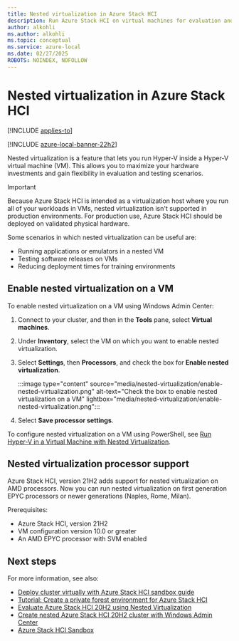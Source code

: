 ```yaml
---
title: Nested virtualization in Azure Stack HCI
description: Run Azure Stack HCI on virtual machines for evaluation and testing.
author: alkohli
ms.author: alkohli
ms.topic: conceptual
ms.service: azure-local
ms.date: 02/27/2025
ROBOTS: NOINDEX, NOFOLLOW
---
```


# Nested virtualization in Azure Stack HCI

[!INCLUDE [applies-to](../includes/hci-applies-to-22h2.md)]

[!INCLUDE [azure-local-banner-22h2](../includes/azure-local-banner-22h2.md)]

Nested virtualization is a feature that lets you run Hyper-V inside a Hyper-V virtual machine (VM). This allows you to maximize your hardware investments and gain flexibility in evaluation and testing scenarios.

   > [!IMPORTANT]
   > Because Azure Stack HCI is intended as a virtualization host where you run all of your workloads in VMs, nested virtualization isn't supported in production environments. For production use, Azure Stack HCI should be deployed on validated physical hardware.

Some scenarios in which nested virtualization can be useful are:

- Running applications or emulators in a nested VM
- Testing software releases on VMs
- Reducing deployment times for training environments

## Enable nested virtualization on a VM

To enable nested virtualization on a VM using Windows Admin Center:

1. Connect to your cluster, and then in the **Tools** pane, select **Virtual machines**.
2. Under **Inventory**, select the VM on which you want to enable nested virtualization.
3. Select **Settings**, then **Processors**, and check the box for **Enable nested virtualization**.

   :::image type="content" source="media/nested-virtualization/enable-nested-virtualization.png" alt-text="Check the box to enable nested virtualization on a VM" lightbox="media/nested-virtualization/enable-nested-virtualization.png":::

4. Select **Save processor settings**.

To configure nested virtualization on a VM using PowerShell, see [Run Hyper-V in a Virtual Machine with Nested Virtualization](/virtualization/hyper-v-on-windows/user-guide/nested-virtualization).

## Nested virtualization processor support

Azure Stack HCI, version 21H2 adds support for nested virtualization on AMD processors. Now you can run nested virtualization on first generation EPYC processors or newer generations (Naples, Rome, Milan).

Prerequisites:

- Azure Stack HCI, version 21H2
- VM configuration version 10.0 or greater
- An AMD EPYC processor with SVM enabled

## Next steps

For more information, see also:

- [Deploy cluster virtually with Azure Stack HCI sandbox guide](https://github.com/microsoft/AzStackHCISandbox/blob/main/README.md)
- [Tutorial: Create a private forest environment for Azure Stack HCI](../deploy/tutorial-private-forest.md)
- [Evaluate Azure Stack HCI 20H2 using Nested Virtualization](https://github.com/Azure/AzureStackHCI-EvalGuide/blob/main/archive/README.md)
- [Create nested Azure Stack HCI 20H2 cluster with Windows Admin Center](https://github.com/Azure/AzureStackHCI-EvalGuide/blob/main/archive/steps/4_AzSHCICluster.md)
- [Azure Stack HCI Sandbox](https://github.com/microsoft/AzStackHCISandbox)
